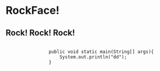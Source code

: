 <h1>RockFace!</h1>
<h2>
Rock!
Rock!
Rock!
</h2>
<code>
				public void static main(String[] args){
					System.out.println("dd");
				}
</code>